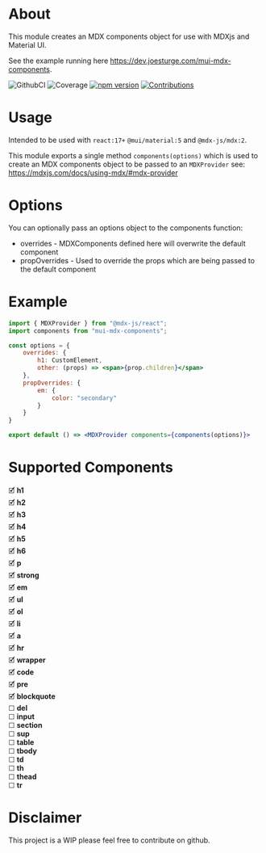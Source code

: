 # About

This module creates an MDX components object for use with MDXjs and Material UI.

See the example running here https://dev.joesturge.com/mui-mdx-components.

![GithubCI](https://github.com/joesturge/mui-mdx-components/actions/workflows/node.js.yml/badge.svg)
![Coverage](https://dev.joesturge.com/mui-mdx-components/badges/coverage.svg)
[![npm version](https://badge.fury.io/js/mui-mdx-components.svg)](https://badge.fury.io/js/mui-mdx-components)
[![Contributions](https://img.shields.io/badge/contributions-welcome-blue)](https://github.com/joesturge/mui-mdx-components/issues)

# Usage

Intended to be used with `react:17+` `@mui/material:5` and `@mdx-js/mdx:2`.

This module exports a single method `components(options)` which is used to create an MDX components object to be passed to an `MDXProvider` see: https://mdxjs.com/docs/using-mdx/#mdx-provider

# Options

You can optionally pass an options object to the components function:

- overrides - MDXComponents defined here will overwrite the default component
- propOverrides - Used to override the props which are being passed to the default component

# Example

```jsx
import { MDXProvider } from "@mdx-js/react";
import components from "mui-mdx-components";

const options = {
    overrides: {
        h1: CustomElement,
        other: (props) => <span>{prop.children}</span>
    },
    propOverrides: {
        em: {
            color: "secondary"
        }
    }
}

export default () => <MDXProvider components={components(options)}>
```

# Supported Components

🗹 **h1** \
🗹 **h2** \
🗹 **h3** \
🗹 **h4** \
🗹 **h5** \
🗹 **h6** \
🗹 **p** \
🗹 **strong** \
🗹 **em** \
🗹 **ul** \
🗹 **ol** \
🗹 **li** \
🗹 **a** \
🗹 **hr** \
🗹 **wrapper** \
🗹 **code** \
🗹 **pre** \
🗹 **blockquote** \
☐ **del** \
☐ **input** \
☐ **section** \
☐ **sup** \
☐ **table** \
☐ **tbody** \
☐ **td** \
☐ **th** \
☐ **thead** \
☐ **tr**

# Disclaimer

This project is a WIP please feel free to contribute on github.
